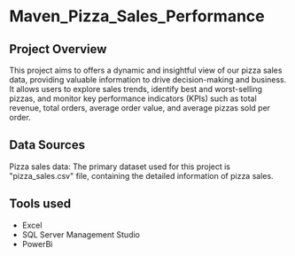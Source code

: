 # Maven_Pizza_Sales_Performance

## Project Overview
This project aims to offers a dynamic and insightful view of our pizza sales data, providing valuable information to drive decision-making and business. It allows users to explore sales trends, identify best and worst-selling pizzas, and monitor key performance indicators (KPIs) such as total revenue, total orders, average order value, and average pizzas sold per order.

## Data Sources
Pizza sales data: The primary dataset used for this project is "pizza_sales.csv" file, containing the detailed information of pizza sales.

## Tools used
- Excel
- SQL Server Management Studio
- PowerBi
